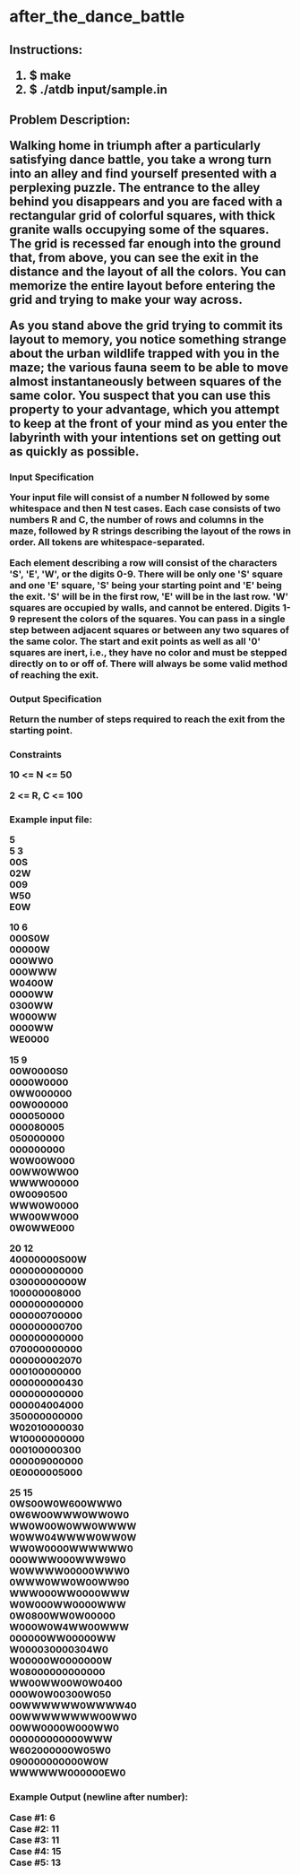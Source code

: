 # after_the_dance_battle

<H2>Instructions:  

1. $ make  
2. $ ./atdb input/sample.in  

<H2>Problem Description:

Walking home in triumph after a particularly satisfying dance battle, you take a wrong turn into an alley and find yourself presented with a perplexing puzzle. The entrance to the alley behind you disappears and you are faced with a rectangular grid of colorful squares, with thick granite walls occupying some of the squares. The grid is recessed far enough into the ground that, from above, you can see the exit in the distance and the layout of all the colors. You can memorize the entire layout before entering the grid and trying to make your way across.  

As you stand above the grid trying to commit its layout to memory, you notice something strange about the urban wildlife trapped with you in the maze; the various fauna seem to be able to move almost instantaneously between squares of the same color. You suspect that you can use this property to your advantage, which you attempt to keep at the front of your mind as you enter the labyrinth with your intentions set on getting out as quickly as possible.  

<H3>Input Specification

Your input file will consist of a number N followed by some whitespace and then N test cases. Each case consists of two numbers R and C, the number of rows and columns in the maze, followed by R strings describing the layout of the rows in order. All tokens are whitespace-separated.  

Each element describing a row will consist of the characters 'S', 'E', 'W', or the digits 0-9. There will be only one 'S' square and one 'E' square, 'S' being your starting point and 'E' being the exit. 'S' will be in the first row, 'E' will be in the last row. 'W' squares are occupied by walls, and cannot be entered. Digits 1-9 represent the colors of the squares. You can pass in a single step between adjacent squares or between any two squares of the same color. The start and exit points as well as all '0' squares are inert, i.e., they have no color and must be stepped directly on to or off of. There will always be some valid method of reaching the exit.  

<H3>Output Specification

Return the number of steps required to reach the exit from the starting point.   

<H3>Constraints

10 <= N <= 50  

2 <= R, C <= 100  

<H3>Example input file:  

5  
5 3  
00S  
02W  
009  
W50  
E0W  
  
10 6  
000S0W  
00000W  
000WW0  
000WWW  
W0400W  
0000WW  
0300WW  
W000WW  
0000WW  
WE0000  
  
15 9  
00W0000S0  
0000W0000  
0WW000000  
00W000000  
000050000  
000080005  
050000000  
000000000  
W0W00W000  
00WW0WW00  
WWWW00000  
0W0090500  
WWW0W0000  
WW00WW000  
0W0WWE000  
  
20 12  
40000000S00W  
000000000000  
03000000000W  
100000008000  
000000000000  
000000700000  
000000000700  
000000000000  
070000000000  
000000002070  
000100000000  
000000000430  
000000000000  
000004004000  
350000000000  
W02010000030  
W10000000000  
000100000300  
000009000000  
0E0000005000  

25 15  
0WS00W0W600WWW0  
0W6W00WWW0WW0W0  
WW0W00W0WW0WWWW  
W0WW04WWWW0WW0W  
WW0W0000WWWWWW0  
000WWW000WWW9W0  
W0WWWW00000WWW0  
0WWW0WW0W00WW90  
WWW000WW0000WWW  
W0W000WW0000WWW  
0W0800WW0W00000  
W000W0W4WW00WWW  
000000WW00000WW  
W000030000304W0  
W00000W0000000W  
W08000000000000  
WW00WW00W0W0400  
000W0W00300W050  
00WWWWWW0WWWW40  
00WWWWWWWW00WW0  
00WW0000W000WW0  
000000000000WWW  
W602000000W05W0  
090000000000W0W  
WWWWWW000000EW0  
  
<H3>Example Output (newline after number):  

Case #1: 6  
Case #2: 11  
Case #3: 11  
Case #4: 15  
Case #5: 13  
